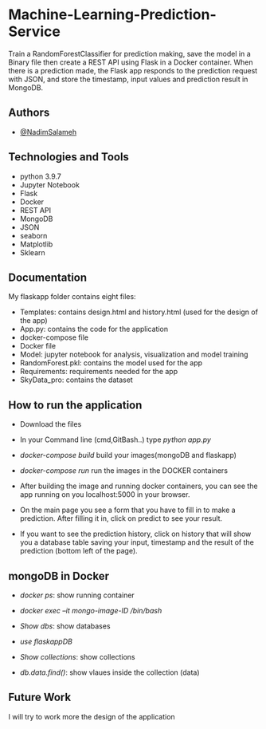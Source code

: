 # Machine-Learning-Prediction-Service
Train a RandomForestClassifier for prediction making, save the model in a Binary file then create a REST API using Flask in a Docker container. When there is a prediction made, the Flask app responds to the prediction request with JSON, and store the timestamp, input values and prediction result in MongoDB.

## Authors

- [@NadimSalameh](https://github.com/NadimSalameh)

## Technologies and Tools

* python 3.9.7
* Jupyter Notebook
* Flask
* Docker
* REST API
* MongoDB
* JSON
* seaborn
* Matplotlib
* Sklearn

## Documentation

My  flaskapp folder contains eight files:
* Templates: contains design.html and history.html (used for the design of the app)
* App.py: contains the code for the application
* docker-compose file
* Docker file
* Model: jupyter notebook for analysis, visualization and model training
* RandomForest.pkl: contains the model used for the app
* Requirements: requirements needed for the app
* SkyData_pro: contains the dataset


## How to run the application

* Download the files
* In your Command line (cmd,GitBash..) type *python app.py* 
* *docker-compose build* build your images(mongoDB and flaskapp)
* *docker-compose run* run the images in the DOCKER containers
* After building the image and running docker containers, you can see the app running on you localhost:5000 in your browser.

* On the main page you see a form that you have to fill in to make a prediction. After filling it in, click on predict to see your result.

* If you want to see the prediction history, click on history that will show you a database table saving your input, timestamp and the result of the prediction (bottom left of the page).

## mongoDB in Docker

* *docker ps*: show running container
* *docker exec –it mongo-image-ID /bin/bash* 

* *Show dbs*: show databases
* *use flaskappDB*
* *Show collections*: show collections
* *db.data.find()*: show vlaues inside the collection (data)


## Future Work

I will try to work more the design of the application